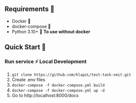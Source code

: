 ## Requirements :pushpin:
- Docker :whale:
- docker-compose :whale:
- Python 3.10+ :snake: **To use without docker**

## Quick Start :seedling:

### Run service :zap:  Local Development

1. `git clone https://github.com/klapzL/test-task-smit.git`
2. Create .env files
3. `docker-compose -f docker-compose.yml build`
4. `docker-compose -f docker-compose.yml up -d`
5. Go to http://localhost:8000/docs
